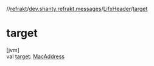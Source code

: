 //[refrakt](../../../index.md)/[dev.shanty.refrakt.messages](../index.md)/[LifxHeader](index.md)/[target](target.md)

# target

[jvm]\
val [target](target.md): [MacAddress](../../dev.shanty.refrakt/-mac-address/index.md)
